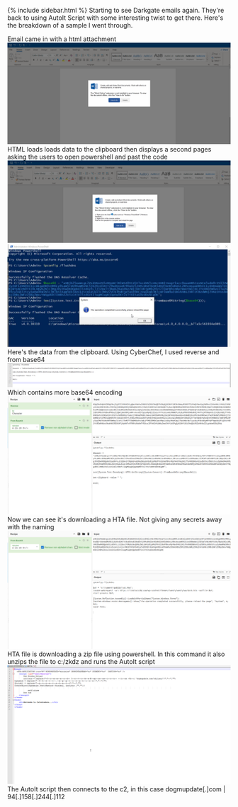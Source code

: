 {% include sidebar.html %}
Starting to see Darkgate emails again. They're back to using AutoIt Script with some interesting twist to get there. Here's the breakdown of a sample I went through.

Email came in with a html attachment
<a href="Screenshots/05_24_DG1.png"> 
<img src="Screenshots/05_24_DG1.png">
</a>
HTML loads loads data to the clipboard then displays a second pages asking the users to open powershell and past the code
<a href="Screenshots/05_24_DG2.png"> 
<img src="Screenshots/05_24_DG2.png">
</a>
<a href="Screenshots/05_25_DG2_1.png"> 
<img src="Screenshots/05_25_DG2_1.png">
</a>
Here's the data from the clipboard. Using CyberChef, I used reverse and from base64
<a href="Screenshots/05_24_DG3.png"> 
<img src="Screenshots/05_24_DG3.png">
</a>
Which contains more base64 encoding
<a href="Screenshots/05_24_DG4.png"> 
<img src="Screenshots/05_24_DG4.png">
</a>
Now we can see it's downloading a HTA file. Not giving any secrets away with the naming
<a href="Screenshots/05_24_DG5.png"> 
<img src="Screenshots/05_24_DG5.png">
</a>
HTA file is downloading a zip file using powershell. In this command it also unzips the file to c:/zkdz and runs the AutoIt script
<a href="Screenshots/05_24_DG6.png"> 
<img src="Screenshots/05_24_DG6.png">
</a>
The AutoIt script then connects to the c2, in this case dogmupdate[.]com | 94[.]158[.]244[.]112